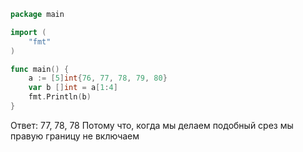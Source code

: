 ```go
package main

import (
	"fmt"
)

func main() {
	a := [5]int{76, 77, 78, 79, 80}
	var b []int = a[1:4]
	fmt.Println(b)
}
```

Ответ: 77, 78, 78
Потому что, когда мы делаем подобный срез мы правую границу не включаем